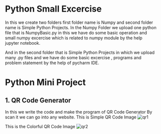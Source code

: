 # Python Small Excercise
In this we create two folders first folder name is Numpy and second folder name is Simple Python Projects.
In the Numpy Folder we upload one python file that is NumpyBasic.py in this we have do some basic operation and small numpy excercise which is related to numpy module by the help jupyter notebook.

And in the second folder that is Simple Python Projects in which we upload many .py files and we have do some basic excercise , programs and problem statement by the help of pycharm IDE.

# Python Mini Project
## 1. QR Code Generator
In this we write the code and make the program of QR Code Generator By scan it we can go into any website.
This is Simple QR Code Image
![qr1](https://user-images.githubusercontent.com/82877515/203557355-e20c23ab-9f6f-427e-9fb7-da399e2ee191.jpg)

This is the Colorful QR Code Image
![qr2](https://user-images.githubusercontent.com/82877515/203557558-f31ec7f7-211a-422c-8fa8-4e47ec41c525.png)
